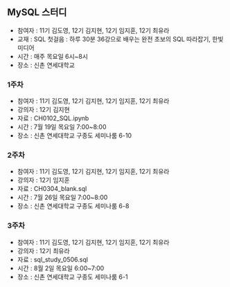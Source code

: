 ## MySQL 스터디
- 참여자 : 11기 김도영, 12기 김지현, 12기 임지훈, 12기 최유라
- 교재 : SQL 첫걸음 : 하루 30분 36강으로 배우는 완전 초보의 SQL 따라잡기, 한빛미디어
- 시간 : 매주 목요일 6시~8시
- 장소 : 신촌 연세대학교

### 1주차
- 참여자 : 11기 김도영, 12기 김지현, 12기 임지훈, 12기 최유라
- 강의자 : 12기 김지현
- 자료 : CH0102_SQL.ipynb
- 시간 : 7월 19일 목요일 7:00~8:00
- 장소 : 신촌 연세대학교 구종도 세미나룸 6-10

### 2주차
- 참여자 : 11기 김도영, 12기 김지현, 12기 임지훈, 12기 최유라
- 강의자 : 12기 임지훈
- 자료 : CH0304_blank.sql
- 시간 : 7월 26일 목요일 7:00~8:00
- 장소 : 신촌 연세대학교 구종도 세미나룸 6-8

### 3주차
- 참여자 : 11기 김도영, 12기 김지현, 12기 임지훈, 12기 최유라
- 강의자 : 12기 최유라
- 자료 : sql_study_0506.sql
- 시간 : 8월 2일 목요일 6:00~7:00
- 장소 : 신촌 연세대학교 구종도 세미나룸 6-1
